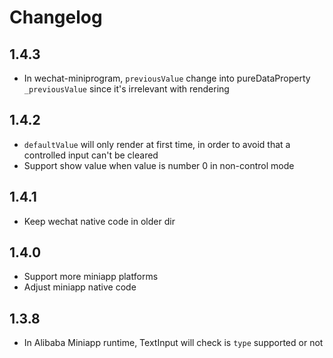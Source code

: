 # Changelog

## 1.4.3

- In wechat-miniprogram, `previousValue` change into pureDataProperty `_previousValue` since it's irrelevant with rendering

## 1.4.2

- `defaultValue` will only render at first time, in order to avoid that a controlled input can't be cleared
- Support show value when value is number 0 in non-control mode

## 1.4.1

- Keep wechat native code in older dir

## 1.4.0

- Support more miniapp platforms
- Adjust miniapp native code

## 1.3.8

- In Alibaba Miniapp runtime, TextInput will check is `type` supported or not
